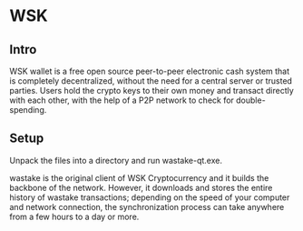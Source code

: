 WSK
=====================

Intro
-----
WSK wallet is a free open source peer-to-peer electronic cash system that is
completely decentralized, without the need for a central server or trusted
parties.  Users hold the crypto keys to their own money and transact directly
with each other, with the help of a P2P network to check for double-spending.


Setup
-----
Unpack the files into a directory and run wastake-qt.exe.

wastake is the original client of WSK Cryptocurrency and it builds the backbone of the network.
However, it downloads and stores the entire history of wastake transactions;
depending on the speed of your computer and network connection, the synchronization
process can take anywhere from a few hours to a day or more.
